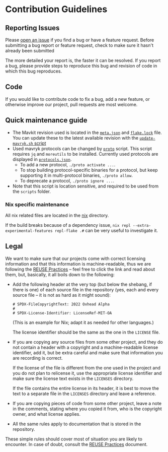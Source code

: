 # Contribution Guidelines

## Reporting Issues

Please [open an issue](https://github.com/mavryk-network/mavryk-packaging/issues/new/choose)
if you find a bug or have a feature request.
Before submitting a bug report or feature request, check to make sure it hasn't already been submitted

The more detailed your report is, the faster it can be resolved.
If you report a bug, please provide steps to reproduce this bug and revision of code in which this bug reproduces.


## Code

If you would like to contribute code to fix a bug, add a new feature, or
otherwise improve our project, pull requests are most welcome.

## Quick maintenance guide

<!-- TODO #634: check and update these instructions -->

- The Mavkit revision used is located in the [`meta.json`](../meta.json) and [`flake.lock`](../flake.lock) file.
  You can update these to the latest available revision with the [`update-mavryk.sh` script](../scripts/update-mavryk.sh)
- Used mavryk protocols can be changed by [`proto`](../scripts/proto) script.
  This script requires `jq` and `moreutils` to be installed.
  Currently used protocols are displayed in [`protocols.json`](../protocols.json).
  - To add a new protocol, `./proto activate ...`.
  - To stop building protocol-specific binaries for a protocol, but keep supporting it in
    multi-protocol binaries, `./proto allow`.
  - To deprecate a protocol, `./proto ignore ...`.
- Note that this script is location sensitive, and required to be used from the `scripts` folder.
### Nix specific maintenance

All nix related files are located in the [nix](../nix) directory.

If the build breaks because of a dependency issue, `nix repl --extra-experimental-features repl-flake .#`
can be very useful to investigate it.

## Legal

We want to make sure that our projects come with correct licensing information
and that this information is machine-readable, thus we are following the
[REUSE Practices][reuse] – feel free to click the link and read about them,
but, basically, it all boils down to the following:

  * Add the following header at the very top (but below the shebang, if there
    is one) of each source file in the repository (yes, each and every source
    file – it is not as hard as it might sound):

    ```
    # SPDX-FileCopyrightText: 2022 Oxhead Alpha
    #
    # SPDX-License-Identifier: LicenseRef-MIT-OA
    ```

    (This is an example for Nix; adapt it as needed for other languages.)

    The license identifier should be the same as the one in the `LICENSE` file.

  * If you are copying any source files from some other project, and they do not
    contain a header with a copyright and a machine-readable license identifier,
    add it, but be extra careful and make sure that information you are recording
    is correct.

    If the license of the file is different from the one used in the project and
    you do not plan to relicense it, use the appropriate license identifier and
    make sure the license text exists in the `LICENSES` directory.

    If the file contains the entire license in its header, it is best to move the
    text to a separate file in the `LICENSES` directory and leave a reference.

  * If you are copying pieces of code from some other project, leave a note in the
    comments, stating where you copied it from, who is the copyright owner, and
    what license applies.

  * All the same rules apply to documentation that is stored in the repository.

These simple rules should cover most of situation you are likely to encounter.
In case of doubt, consult the [REUSE Practices][reuse] document.

[reuse]: https://reuse.software/spec/
